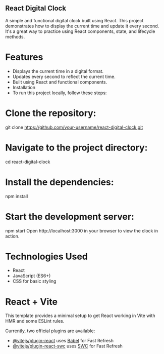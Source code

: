 ## React Digital Clock
A simple and functional digital clock built using React. This project demonstrates how to display the current time and update it every second. It's a great way to practice using React components, state, and lifecycle methods.

# Features
- Displays the current time in a digital format.
- Updates every second to reflect the current time.
- Built using React and functional components.
- Installation
- To run this project locally, follow these steps:

# Clone the repository:
git clone https://github.com/your-username/react-digital-clock.git
# Navigate to the project directory:
cd react-digital-clock

# Install the dependencies:
npm install

# Start the development server:
npm start
Open http://localhost:3000 in your browser to view the clock in action.

# Technologies Used
- React
- JavaScript (ES6+)
- CSS for basic styling


# React + Vite

This template provides a minimal setup to get React working in Vite with HMR and some ESLint rules.

Currently, two official plugins are available:

- [@vitejs/plugin-react](https://github.com/vitejs/vite-plugin-react/blob/main/packages/plugin-react/README.md) uses [Babel](https://babeljs.io/) for Fast Refresh
- [@vitejs/plugin-react-swc](https://github.com/vitejs/vite-plugin-react-swc) uses [SWC](https://swc.rs/) for Fast Refresh

